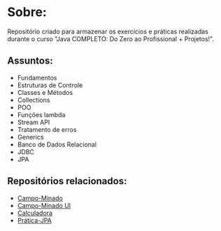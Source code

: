 # Sobre:
Repositório criado para armazenar os exercícios e práticas realizadas durante o curso "Java COMPLETO: Do Zero ao Profissional + Projetos!".

## Assuntos:
- Fundamentos
- Estruturas de Controle
- Classes e Métodos
- Collections
- POO
- Funções lambda
- Stream API
- Tratamento de erros
- Generics
- Banco de Dados Relacional
- JDBC
- JPA

## Repositórios relacionados:
- <a href="https://github.com/Jcliz/Campo-Minado" target="_blank">Campo-Minado</a>
- <a href="https://github.com/Jcliz/Campo-Minado-UI" target="_blank">Campo-Minado UI</a>
- <a href="https://github.com/Jcliz/Calculadora" target="_blank">Calculadora</a>
- <a href="https://github.com/Jcliz/Pratica-JPA" target="_blank">Prática-JPA</a>
